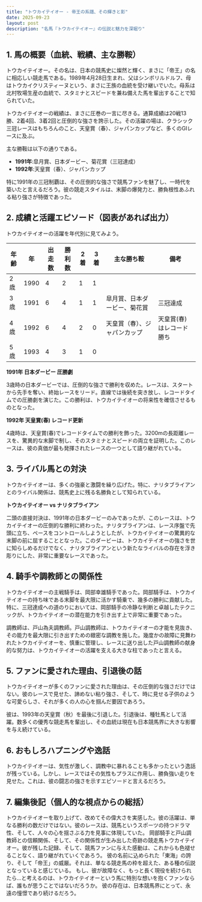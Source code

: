 ```yaml
---
title: "トウカイテイオー - 帝王の系譜、その輝きと影"
date: 2025-09-23
layout: post
description: "名馬『トウカイテイオー』の伝説と魅力を深堀り"
---
```


## 1. 馬の概要（血統、戦績、主な勝鞍）

トウカイテイオー。その名は、日本の競馬史に燦然と輝く、まさに「帝王」の名に相応しい競走馬である。1989年4月28日生まれ、父はシンボリルドルフ、母はトウカイクリスティーヌという、まさに王族の血統を受け継いでいた。母系は北村牧場生産の血統で、スタミナとスピードを兼ね備えた馬を輩出することで知られていた。

トウカイテイオーの戦績は、まさに圧巻の一言に尽きる。通算成績は20戦13勝、2着4回、3着2回と圧倒的な強さを誇示した。その活躍の場は、クラシック三冠レースはもちろんのこと、天皇賞（春）、ジャパンカップなど、多くのGIレースに及ぶ。

主な勝鞍は以下の通りである。

* **1991年**:皐月賞、日本ダービー、菊花賞（三冠達成）
* **1992年**:天皇賞（春）、ジャパンカップ

特に1991年の三冠制覇は、その圧倒的な強さで競馬ファンを魅了し、一時代を築いたと言えるだろう。彼の競走スタイルは、末脚の爆発力と、勝負根性あふれる粘り強さが特徴であった。


## 2. 成績と活躍エピソード（図表があれば出力）

トウカイテイオーの活躍を年代別に見てみよう。

| 年齢 | 年  | 出走数 | 勝利数 | 2着 | 3着 | 主な勝ち鞍 | 備考 |
|---|---|---|---|---|---|---|---|
| 2歳 | 1990 | 4 | 2 | 1 | 1 |  |  |
| 3歳 | 1991 | 6 | 4 | 1 | 1 | 皐月賞、日本ダービー、菊花賞 | 三冠達成 |
| 4歳 | 1992 | 6 | 4 | 2 | 0 | 天皇賞（春）、ジャパンカップ | 天皇賞(春)はレコード勝ち |
| 5歳 | 1993 | 4 | 3 | 1 | 0 |  |  |


**1991年 日本ダービー 圧勝劇**

3歳時の日本ダービーでは、圧倒的な強さで勝利を収めた。レースは、スタートから先手を奪い、終始レースをリード。直線では後続を突き放し、レコードタイムでの圧勝劇を演じた。この勝利は、トウカイテイオーの将来性を確信させるものとなった。

**1992年 天皇賞(春) レコード更新**

4歳時は、天皇賞(春)でレコードタイムでの勝利を飾った。3200mの長距離レースを、驚異的な末脚で制し、そのスタミナとスピードの両立を証明した。このレースは、彼の真価が最も発揮されたレースの一つとして語り継がれている。


## 3. ライバル馬との対決

トウカイテイオーは、多くの強豪と激闘を繰り広げた。特に、ナリタブライアンとのライバル関係は、競馬史上に残る名勝負として知られている。

**トウカイテイオー vs ナリタブライアン**

二頭の直接対決は、1991年の日本ダービーのみであったが、このレースは、トウカイテイオーの圧倒的な勝利に終わった。ナリタブライアンは、レース序盤で先頭に立ち、ペースをコントロールしようとしたが、トウカイテイオーの驚異的な末脚の前に屈することとなった。このダービーは、トウカイテイオーの強さを世に知らしめるだけでなく、ナリタブライアンという新たなライバルの存在を浮き彫りにした、非常に重要なレースであった。


## 4. 騎手や調教師との関係性

トウカイテイオーの主戦騎手は、岡部幸雄騎手であった。岡部騎手は、トウカイテイオーの持ち味である末脚を最大限に活かす騎乗で、幾多の勝利に貢献した。特に、三冠達成への道のりにおいては、岡部騎手の冷静な判断と卓越したテクニックが、トウカイテイオーの潜在能力を引き出す上で非常に重要であった。

調教師は、戸山為夫調教師。戸山調教師は、トウカイテイオーの才能を見抜き、その能力を最大限に引き出すための緻密な調教を施した。幾度かの故障に見舞われたトウカイテイオーを、慎重に管理し、レースに送り出した戸山調教師の献身的な努力は、トウカイテイオーの活躍を支える大きな柱であったと言える。


## 5. ファンに愛された理由、引退後の話

トウカイテイオーが多くのファンに愛された理由は、その圧倒的な強さだけではない。彼のレースで見せた、諦めない粘り強さ、そして、時に見せる子供のような可愛らしさ、それが多くの人の心を掴んだ要因であろう。

彼は、1993年の天皇賞（秋）を最後に引退した。引退後は、種牡馬として活躍。数多くの優秀な競走馬を輩出し、その血統は現在も日本競馬界に大きな影響を与え続けている。


## 6. おもしろハプニングや逸話

トウカイテイオーは、気性が激しく、調教中に暴れることも多かったという逸話が残っている。しかし、レースではその気性もプラスに作用し、勝負強い走りを見せた。これは、彼の闘志の強さを示すエピソードと言えるだろう。


## 7. 編集後記（個人的な視点からの総括）

トウカイテイオーを取り上げて、改めてその偉大さを実感した。彼の活躍は、単なる勝利の数だけではない。彼のレースは、競馬というスポーツの持つドラマ性、そして、人々の心を揺さぶる力を見事に体現していた。  岡部騎手と戸山調教師との信頼関係、そして、その関係性が生み出した奇跡の競走馬トウカイテイオー。彼が残した記録、そして、競馬ファンに与えた感動は、これからも色褪せることなく、語り継がれていくであろう。  彼の名前に込められた「東海」の誇り、そして「帝王」の威厳。それは、単なる競走馬の枠を超えた、ある種の伝説となっていると感じている。  もし、彼が故障なく、もっと長く現役を続けられたら…と考えるのは、トウカイテイオーという馬に特別な想いを抱くファンならば、誰もが思うことではないだろうか。  彼の存在は、日本競馬界にとって、永遠の憧憬であり続けるだろう。
